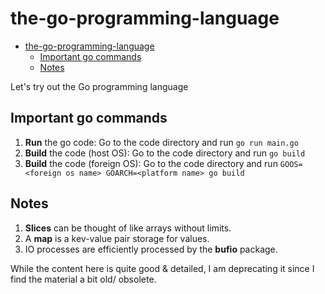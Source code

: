 # the-go-programming-language

- [the-go-programming-language](#the-go-programming-language)
  - [Important go commands](#important-go-commands)
  - [Notes](#notes)

Let's try out the Go programming language

## Important go commands
1. **Run** the go code: Go to the code directory and run
   ```go run main.go```
2. **Build** the code (host OS): Go to the code directory and run
   ```go build```
3. **Build** the code (foreign OS): Go to the code directory and run
   ```GOOS=<foreign os name> GOARCH=<platform name> go build```

## Notes
1. **Slices** can be thought of like arrays without limits.
2. A **map** is a kev-value pair storage for values.
3. IO processes are efficiently processed by the **bufio** package.

While the content here is quite good & detailed, I am deprecating it since I find the material a bit old/ obsolete.